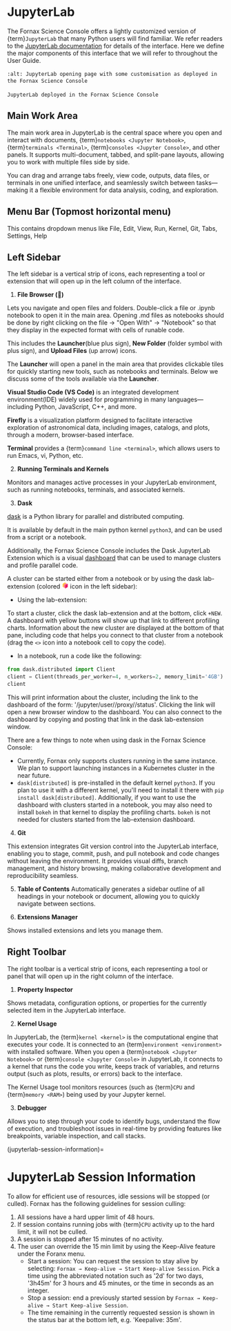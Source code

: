 # JupyterLab

The Fornax Science Console offers a lightly customized version of {term}`JupyterLab` that many Python users will find familiar.
We refer readers to the [JupyterLab documentation](https://jupyterlab.readthedocs.io/en/stable/user/interface.html) for details of the interface.
Here we define the major components of this interface that we will refer to throughout the User Guide.

```{figure} ../_static/forsc_jupyterlab.png
:alt: JupyterLab opening page with some customisation as deployed in the Fornax Science Console

JupyterLab deployed in the Fornax Science Console
```

## Main Work Area

The main work area in JupyterLab is the central space where you open and interact with documents, {term}`notebooks <Jupyter Notebook>`, {term}`terminals <Terminal>`, {term}`consoles <Jupyter Console>`, and other panels.
It supports multi-document, tabbed, and split-pane layouts, allowing you to work with multiple files side by side.

You can drag and arrange tabs freely, view code, outputs, data files, or terminals in one unified interface, and seamlessly switch between tasks—making it a flexible environment for data analysis, coding, and exploration.

## Menu Bar (Topmost horizontal menu)

This contains dropdown menus like File, Edit, View, Run, Kernel, Git, Tabs, Settings, Help

## Left Sidebar

The left sidebar is a vertical strip of icons, each representing a tool or extension that will open up in the left column of the interface.

1. **File Browser (📁)**

Lets you navigate and open files and folders.
Double-click a file or .ipynb notebook to open it in the main area.
Opening .md files as notebooks should be done by right clicking on the file → "Open With" → "Notebook" so that they display in the expected format with cells of runable code.

This includes the **Launcher**(blue plus sign), **New Folder** (folder symbol with plus sign), and **Upload Files** (up arrow) icons.

The **Launcher** will open a panel in the main area that provides clickable tiles for quickly starting new tools, such as notebooks and terminals.
Below we discuss some of the tools available via the **Launcher**.

**Visual Studio Code (VS Code)** is an integrated development environment(IDE) widely used for programming in many languages—including Python, JavaScript, C++, and more.

**Firefly** is a visualization platform designed to facilitate interactive exploration of astronomical data, including images, catalogs, and plots, through a modern, browser-based interface.

**Terminal** provides a {term}`command line <terminal>`, which allows users to run Emacs, vi, Python, etc.

2. **Running Terminals and Kernels**

Monitors and manages active processes in your JupyterLab environment, such as running notebooks, terminals, and associated kernels.

3. **Dask**

[dask](https://docs.dask.org/en/stable/) is a Python library for parallel and distributed computing.

It is available by default in the main python kernel `python3`, and can be used from a script or a notebook.

Additionally, the Fornax Science Console includes the Dask JupyterLab Extension which is a visual [dashboard](https://docs.dask.org/en/latest/dashboard.html) that can be used to manage clusters and profile parallel code.

A cluster can be started either from a notebook or by using the dask lab-extension (colored <img src="../_static/dask_logo.svg" height=15> icon in the left sidebar):

- Using the lab-extension:

To start a cluster, click the dask lab-extension and at the bottom, click `+NEW`. A dashboard with yellow buttons will show up that link to different profiling charts. Information about the new cluster are displayed at the bottom of that pane, including code that helps you connect to that cluster from a notebook (drag the `<>` icon into a notebook cell to copy the code).

- In a notebook, run a code like the following:

```python
from dask.distributed import Client
client = Client(threads_per_worker=4, n_workers=2, memory_limit='4GB')
client
```
This will print information about the cluster, including the link to the dashboard of the form: '/jupyter/user/<USERNAME>/proxy/<PORT>/status'. Clicking the link will open a new browser window to the dashboard. You can also connect to the dashboard by copying and posting that link in the dask lab-extension window.

There are a few things to note when using dask in the Fornax Science Console:
- Currently, Fornax only supports clusters running in the same instance. We plan to support launching instances in a Kubernetes cluster in the near future.
- `dask[distributed]` is pre-installed in the default kernel `python3`. If you plan to use it with a different kernel, you'll need to install it there with `pip install dask[distributed]`. Additionally, if you want to use the dashboard with clusters started in a notebook, you may also need to install `bokeh` in that kernel to display the profiling charts. `bokeh` is not needed for clusters started from the lab-extension dashboard.

4. **Git**

This extension integrates Git version control into the JupyterLab interface, enabling you to stage, commit, push, and pull notebook and code changes without leaving the environment.
It provides visual diffs, branch management, and history browsing, making collaborative development and reproducibility seamless.

5. **Table of Contents**
Automatically generates a sidebar outline of all headings in your notebook or document, allowing you to quickly navigate between sections.

6. **Extensions Manager**

Shows installed extensions and lets you manage them.

## Right Toolbar

The right toolbar is a vertical strip of icons, each representing a tool or panel that will open up in the right column of the interface.

1. **Property Inspector**

Shows metadata, configuration options, or properties for the currently selected item in the JupyterLab interface.

2. **Kernel Usage**

In JupyterLab, the {term}`kernel <kernel>` is the computational engine that executes your code.
It is connected to an {term}`environment <environment>` with installed software.
When you open a {term}`notebook <Jupyter Notebook>` or {term}`console <Jupyter Console>` in JupyterLab, it connects to a kernel that runs the code you write, keeps track of variables, and returns output (such as plots, results, or errors) back to the interface.

The Kernel Usage tool monitors resources (such as {term}`CPU` and {term}`memory <RAM>`) being used by your Jupyter kernel.

3. **Debugger**

Allows you to step through your code to identify bugs, understand the flow of execution, and troubleshoot issues in real-time by providing features like breakpoints, variable inspection, and call stacks.

(jupyterlab-session-information)=
# JupyterLab Session Information

To allow for efficient use of resources, idle sessions will be stopped (or culled).
Fornax has the following guidelines for session culling:

1.  All sessions have a hard upper limit of 48 hours.
2.  If session contains running jobs with {term}`CPU` activity up to the hard limit, it will not be culled.
3.  A session is stopped after 15 minutes of no activity.
4.  The user can override the 15 min limit by using the Keep-Alive feature under the Foranx menu.
    - Start a session: You can request the session to stay alive by selecting: `Fornax → Keep-alive → Start Keep-alive Session`.
      Pick a time using the abbreviated notation such as '2d' for two days, '3h45m' for 3 hours and 45 minutes, or the time in seconds as an integer.
    - Stop a session: end a previously started session by `Fornax → Keep-alive → Start Keep-alive Session`.
    - The time remaining in the currently requested session is shown in the status bar at the bottom left, e.g. 'Keepalive: 35m'.
